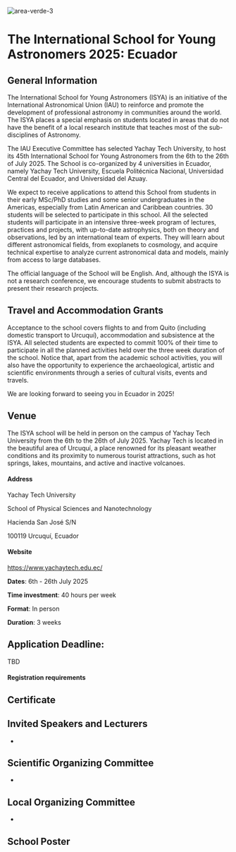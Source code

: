 ![area-verde-3](https://github.com/user-attachments/assets/6aacef96-594f-49c1-ad5a-dbcf7099ec8f)

# The International School for Young Astronomers 2025: Ecuador

## General Information

The International School for Young Astronomers (ISYA) is an initiative of the International Astronomical Union (IAU) to reinforce and promote the development of professional astronomy in communities around the world. The ISYA places a special emphasis on students located in areas that do not have the benefit of a local research institute that teaches most of the sub-disciplines of Astronomy.

The IAU Executive Committee has selected Yachay Tech University, to host its 45th International School for Young Astronomers from the 6th to the 26th of July 2025. The School is co-organized by 4 universities in Ecuador, namely Yachay Tech University, Escuela Politécnica Nacional, Universidad Central del Ecuador, and Universidad del Azuay.

We expect to receive applications to attend this School from students in their early MSc/PhD studies and some senior undergraduates in the Americas, especially from Latin American and Caribbean countries. 30 students will be selected to participate in this school. All the selected students will participate in an intensive three-week program of lectures, practices and projects, with up-to-date astrophysics, both on theory and observations, led by an international team of experts. They will learn about different astronomical fields, from exoplanets to cosmology, and acquire technical expertise to analyze current astronomical data and models, mainly from access to large databases.

The official language of the School will be English. And, although the ISYA is not a research conference, we encourage students to submit abstracts to present their research projects.

## Travel and Accommodation Grants
Acceptance to the school covers flights to and from Quito (including domestic transport to Urcuquí), accommodation and subsistence at the ISYA. All selected students are expected to commit 100% of their time to participate in all the planned activities held over the three week duration of the school. Notice that, apart from the academic school activities, you will also have the opportunity to experience the archaeological, artistic and scientific environments through a series of cultural visits, events and travels.

We are looking forward to seeing you in Ecuador in 2025!

## Venue
The ISYA school will be held in person on the campus of Yachay Tech University from the 6th to the 26th of July 2025. Yachay Tech is located in the beautiful area of Urcuquí, a place renowned for its pleasant weather conditions and its proximity to numerous tourist attractions, such as hot springs, lakes, mountains, and active and inactive volcanoes.

#### Address
Yachay Tech University

School of Physical Sciences and Nanotechnology

Hacienda San José S/N

100119 Urcuquí, Ecuador

#### Website
https://www.yachaytech.edu.ec/

**Dates**: 6th - 26th July 2025

**Time investment**: 40 hours per week

**Format**: In person

**Duration**: 3 weeks


## Application Deadline:
TBD

#### Registration requirements


## Certificate



## Invited Speakers and Lecturers
* 


## Scientific Organizing Committee
* 

## Local Organizing Committee
* 

## School Poster



```{tableofcontents}
```
